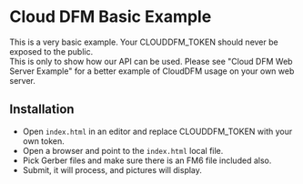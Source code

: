 # Cloud DFM Basic Example
This is a very basic example.  Your CLOUDDFM_TOKEN should never be exposed to the public.  
This is only to show how our API can be used.  Please see "Cloud DFM Web Server Example"
for a better example of CloudDFM usage on your own web server.

## Installation
* Open `index.html` in an editor and replace CLOUDDFM_TOKEN with your own token.
* Open a browser and point to the `index.html` local file.
* Pick Gerber files and make sure there is an FM6 file included also.
* Submit, it will process, and pictures will display.
